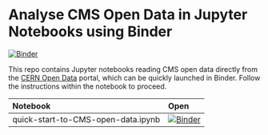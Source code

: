 # Analyse CMS Open Data in Jupyter Notebooks using Binder

[![Binder](https://mybinder.org/badge.svg)](https://mybinder.org/v2/gh/cms-opendata-education/cms-online-notebooks-for-binder/master)

This repo contains Jupyter notebooks reading CMS open data directly from the [CERN Open Data](http://opendata.cern.ch) portal, which can be quickly launched in Binder.
Follow the instructions within the notebook to proceed.

|Notebook|Open|
|:--|:--|
|quick-start-to-CMS-open-data.ipynb|[![Binder](https://mybinder.org/badge.svg)](https://mybinder.org/v2/gh/cms-opendata-education/cms-online-notebooks-for-binder/master/quick-start-to-CMS-open-data.ipynb)|
